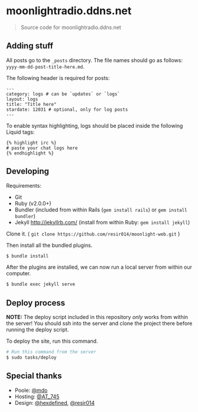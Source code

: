 moonlightradio.ddns.net
=======================

> Source code for moonlightradio.ddns.net

Adding stuff
------------

All posts go to the `_posts` directory. The file names should
go as follows: `yyyy-mm-dd-post-title-here.md`.

The following header is required for posts:

```
---
category: logs # can be `updates` or `logs`
layout: logs
title: "Title here"
stardate: 12031 # optional, only for log posts
---
```

To enable syntax highlighting, logs should be placed inside the following Liquid tags:

```
{% highlight irc %}
# paste your chat logs here
{% endhighlight %}
```

Developing
----------

Requirements:
* Git
* Ruby (v2.0.0+)
* Bundler
  (included from within Rails (`gem install rails`) or `gem install bundler`)
* Jekyll <http://jekyllrb.com/>
  (install from within Ruby: `gem install jekyll`)

Clone it. ( `git clone https://github.com/resir014/moonlight-web.git` )

Then install all the bundled plugins.

```bash
$ bundle install
```

After the plugins are installed, we can now run a local server from within our computer.

```bash
$ bundle exec jekyll serve
```

Deploy process
--------------

**NOTE:** The deploy script included in this repository *only* works from within the server! You should ssh into the server and clone the project there before running the deploy script.

To deploy the site, run this command.

```bash
# Run this command from the server
$ sudo tasks/deploy
```

Special thanks
--------------

* Poole: [@mdo](https://twitter.com/mdo)
* Hosting: [@AT_745](https://twitter.com/AT_745)
* Design: [@hexdefined](https://twitter.com/hexdefined), [@resir014](https://twitter.com/resir014)
